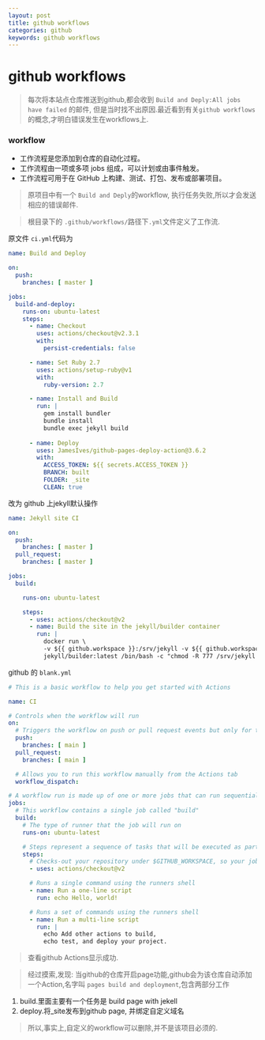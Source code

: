 ```yaml
---
layout: post
title: github workflows
categories: github
keywords: github workflows
---
```


# github workflows
> 每次将本站点仓库推送到github,都会收到  `Build and Deply:All jobs have failed` 的邮件,
> 但是当时找不出原因.最近看到有关`github workflows`的概念,才明白错误发生在workflows上.
### workflow
* 工作流程是您添加到仓库的自动化过程。
* 工作流程由一项或多项 jobs 组成，可以计划或由事件触发。
* 工作流程可用于在 GitHub 上构建、测试、打包、发布或部署项目。

> 原项目中有一个 `Build and Deply`的workflow, 执行任务失败,所以才会发送相应的错误邮件.

> 根目录下的 `.github/workflows/`路径下`.yml`文件定义了工作流.

原文件 `ci.yml`代码为

```yaml
name: Build and Deploy

on:
  push:
    branches: [ master ]

jobs:
  build-and-deploy:
    runs-on: ubuntu-latest
    steps:
      - name: Checkout
        uses: actions/checkout@v2.3.1
        with: 
          persist-credentials: false

      - name: Set Ruby 2.7
        uses: actions/setup-ruby@v1
        with:
          ruby-version: 2.7

      - name: Install and Build
        run: |
          gem install bundler
          bundle install
          bundle exec jekyll build
        
      - name: Deploy
        uses: JamesIves/github-pages-deploy-action@3.6.2
        with:
          ACCESS_TOKEN: ${{ secrets.ACCESS_TOKEN }}
          BRANCH: built
          FOLDER: _site
          CLEAN: true

```
改为 github 上jekyll默认操作

```yaml
name: Jekyll site CI

on:
  push:
    branches: [ master ]
  pull_request:
    branches: [ master ]

jobs:
  build:

    runs-on: ubuntu-latest

    steps:
      - uses: actions/checkout@v2
      - name: Build the site in the jekyll/builder container
        run: |
          docker run \
          -v ${{ github.workspace }}:/srv/jekyll -v ${{ github.workspace }}/_site:/srv/jekyll/_site \
          jekyll/builder:latest /bin/bash -c "chmod -R 777 /srv/jekyll && jekyll build --future"

```
github 的 `blank.yml`

```yaml
# This is a basic workflow to help you get started with Actions

name: CI

# Controls when the workflow will run
on:
  # Triggers the workflow on push or pull request events but only for the main branch
  push:
    branches: [ main ]
  pull_request:
    branches: [ main ]

  # Allows you to run this workflow manually from the Actions tab
  workflow_dispatch:

# A workflow run is made up of one or more jobs that can run sequentially or in parallel
jobs:
  # This workflow contains a single job called "build"
  build:
    # The type of runner that the job will run on
    runs-on: ubuntu-latest

    # Steps represent a sequence of tasks that will be executed as part of the job
    steps:
      # Checks-out your repository under $GITHUB_WORKSPACE, so your job can access it
      - uses: actions/checkout@v2

      # Runs a single command using the runners shell
      - name: Run a one-line script
        run: echo Hello, world!

      # Runs a set of commands using the runners shell
      - name: Run a multi-line script
        run: |
          echo Add other actions to build,
          echo test, and deploy your project.

```

> 查看github Actions显示成功.

> 经过摸索,发现: 当github的仓库开启page功能,github会为该仓库自动添加一个Action,名字叫
> `pages build and deployment`,包含两部分工作

1. build.里面主要有一个任务是 build page with jekell
2. deploy.将_site发布到github page, 并绑定自定义域名

> 所以,事实上,自定义的workflow可以删除,并不是该项目必须的.
